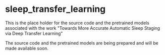 # sleep_transfer_learning
This is the place holder for the source code and the pretrained models associated with the work "Towards More Accurate Automatic Sleep Staging via Deep Transfer Learning"

The source code and the pretrained models are being prepared and will be made available soon.
